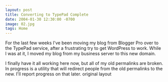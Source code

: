 ```yaml
---
layout: post
title: Converting to TypePad Complete
date: 2004-01-30 12:30:00 -0700
image: 02.jpg
tags: Home
---
```


For the last few weeks I've been moving my blog from Blogger Pro over to the TypePad service, after a frustrating try to get WordPress to work. While I was at it, I moved my blog from my business server to this new domain.

I finally have it all working here now, but all of my old permalinks are broken. In progress is a utility that will redirect people from the old permalinks to the new. I'll report progress on that later.
original layout
